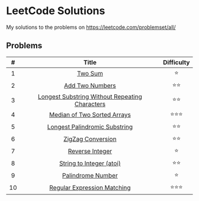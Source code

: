# LeetCode Solutions
My solutions to the problems on https://leetcode.com/problemset/all/

## Problems

| # | Title | Difficulty | 
|:---:|:---:|:---:|
| 1 | [Two Sum](01-two-sum.py) | :star: |
| 2 | [Add Two Numbers](02-add-two-numbers.py) | :star::star: |
| 3 | [Longest Substring Without Repeating Characters](03-longest-substring-without-repeating-characters.py) | :star::star: |
| 4 | [Median of Two Sorted Arrays](04-median-of-two-sorted-arrays.py) | :star::star::star: |
| 5 | [Longest Palindromic Substring](05-longest-palindromic-substring.py) | :star::star: |
| 6 | [ZigZag Conversion](06-zigzag-conversion.py) | :star::star: |
| 7 | [Reverse Integer](07-reverse-integer.py) | :star: |
| 8 | [String to Integer (atoi)](08-string-to-integer-atoi.py) | :star::star: |
| 9 | [Palindrome Number](09-palindrome-number.py) | :star: |
| 10 | [Regular Expression Matching](10-regular-expression-matching.py) | :star::star::star: |